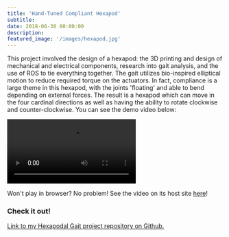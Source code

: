 ```yaml
---
title: 'Hand-Tuned Compliant Hexapod'
subtitle:
date: 2018-06-30 00:00:00
description:
featured_image: '/images/hexapod.jpg'
---
```


This project involved the design of a hexapod: the 3D printing and design of mechanical and electrical components, research into gait analysis, and the use of ROS to tie everything together. The gait utilizes bio-inspired elliptical motion to reduce required torque on the actuators. In fact, compliance is a large theme in this hexapod, with the joints 'floating' and able to bend depending on external forces. The result is a hexapod which can move in the four cardinal directions as well as having the ability to rotate clockwise and counter-clockwise. 
You can see the demo video below:

<div>
<video class="center" src="{{site.baseurl}}/videos/Hexapodal_Gait.mp4" data-canonical-src="{{site.baseurl}}/videos/Hexapodal_Gait.mp4" controls="controls" style="max-height:640px;">

</video>
</div>

Won't play in browser? No problem! See the video on its host site [here](https://www.youtube.com/watch?v=c8YuM24-HN4&feature=youtu.be)!

### Check it out!
[Link to my Hexapodal Gait project repository on Github.](https://github.com/mossti/winterproject_hexapod)
